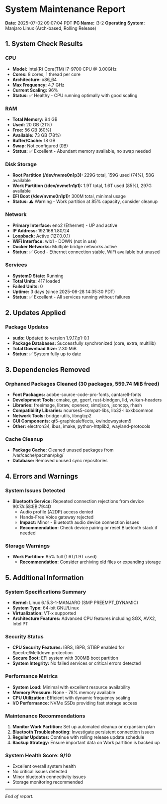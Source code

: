 # System Maintenance Report

**Date:** 2025-07-02 09:07:04 PDT
**PC Name:** i3-2
**Operating System:** Manjaro Linux (Arch-based, Rolling Release)

## 1. System Check Results

### CPU
- **Model:** Intel(R) Core(TM) i7-9700 CPU @ 3.00GHz
- **Cores:** 8 cores, 1 thread per core
- **Architecture:** x86_64
- **Max Frequency:** 4.7 GHz
- **Current Scaling:** 96%
- **Status:** ✅ Healthy - CPU running optimally with good scaling

### RAM
- **Total Memory:** 94 GB
- **Used:** 20 GB (21%)
- **Free:** 56 GB (60%)
- **Available:** 73 GB (78%)
- **Buffer/Cache:** 18 GB
- **Swap:** Not configured (0B)
- **Status:** ✅ Excellent - Abundant memory available, no swap needed

### Disk Storage
- **Root Partition (/dev/nvme0n1p3):** 229G total, 159G used (74%), 58G available
- **Work Partition (/dev/nvme1n1p1):** 1.9T total, 1.6T used (85%), 297G available
- **EFI Boot (/dev/nvme0n1p1):** 300M total, minimal usage
- **Status:** ⚠️ Warning - Work partition at 85% capacity, consider cleanup

### Network
- **Primary Interface:** eno2 (Ethernet) - UP and active
- **IP Address:** 192.168.1.80/24
- **Loopback:** Active (127.0.0.1)
- **WiFi Interface:** wlo1 - DOWN (not in use)
- **Docker Networks:** Multiple bridge networks active
- **Status:** ✅ Good - Ethernet connection stable, WiFi available but unused

### Services
- **SystemD State:** Running
- **Total Units:** 417 loaded
- **Failed Units:** 0
- **Uptime:** 3 days (since 2025-06-28 14:35:30 PDT)
- **Status:** ✅ Excellent - All services running without failures

## 2. Updates Applied

### Package Updates
- **sudo:** Updated to version 1.9.17.p1-0.1
- **Package Databases:** Successfully synchronized (core, extra, multilib)
- **Total Download Size:** 2.30 MiB
- **Status:** ✅ System fully up to date

## 3. Dependencies Removed

### Orphaned Packages Cleaned (30 packages, 559.74 MiB freed)
- **Font Packages:** adobe-source-code-pro-fonts, cantarell-fonts
- **Development Tools:** cmake, gn, gperf, rust-bindgen, lld, vulkan-headers
- **Libraries:** freeimage, libraw, openexr, simdjson, jsoncpp, rhash
- **Compatibility Libraries:** ncurses5-compat-libs, lib32-libxkbcommon
- **Network Tools:** bridge-utils, libngtcp2
- **GUI Components:** qt5-graphicaleffects, kwindowsystem5
- **Other:** electron34, ibus, imake, python-httplib2, wayland-protocols

### Cache Cleanup
- **Package Cache:** Cleaned unused packages from /var/cache/pacman/pkg/
- **Database:** Removed unused sync repositories

## 4. Errors and Warnings

### System Issues Detected
- **Bluetooth Service:** Repeated connection rejections from device 90:7A:58:EB:79:4D
  - Audio profile (A2DP) access denied
  - Hands-Free Voice gateway rejected
  - **Impact:** Minor - Bluetooth audio device connection issues
  - **Recommendation:** Check device pairing or reset Bluetooth stack if needed

### Storage Warnings
- **Work Partition:** 85% full (1.6T/1.9T used)
  - **Recommendation:** Consider archiving old files or expanding storage

## 5. Additional Information

### System Specifications Summary
- **Kernel:** Linux 6.15.3-1-MANJARO (SMP PREEMPT_DYNAMIC)
- **System Type:** 64-bit GNU/Linux
- **Virtualization:** VT-x supported
- **Architecture Features:** Advanced CPU features including SGX, AVX2, Intel PT

### Security Status
- **CPU Security Features:** IBRS, IBPB, STIBP enabled for Spectre/Meltdown protection
- **Secure Boot:** EFI system with 300MB boot partition
- **System Integrity:** No failed services or critical errors detected

### Performance Metrics
- **System Load:** Minimal with excellent resource availability
- **Memory Pressure:** None - 78% memory available
- **CPU Utilization:** Efficient with dynamic frequency scaling
- **I/O Performance:** NVMe SSDs providing fast storage access

### Maintenance Recommendations
1. **Monitor Work Partition:** Set up automated cleanup or expansion plan
2. **Bluetooth Troubleshooting:** Investigate persistent connection issues
3. **Regular Updates:** Continue with rolling release update schedule
4. **Backup Strategy:** Ensure important data on Work partition is backed up

### System Health Score: 9/10
- Excellent overall system health
- No critical issues detected
- Minor bluetooth connectivity issues
- Storage monitoring recommended

---

_End of report._
